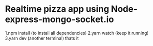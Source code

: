 # Realtime pizza app using Node-express-mongo-socket.io

1.npm install (to install all dependencies)
2.yarn watch (keep it running)
3.yarn dev (another terminal)
thats it 
